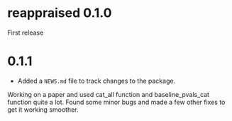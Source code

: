 # reappraised 0.1.0

First release

# 0.1.1

* Added a `NEWS.md` file to track changes to the package.

Working on a paper and used cat_all function and baseline_pvals_cat function quite a lot. Found some minor bugs and made a few other fixes to get it working smoother.
